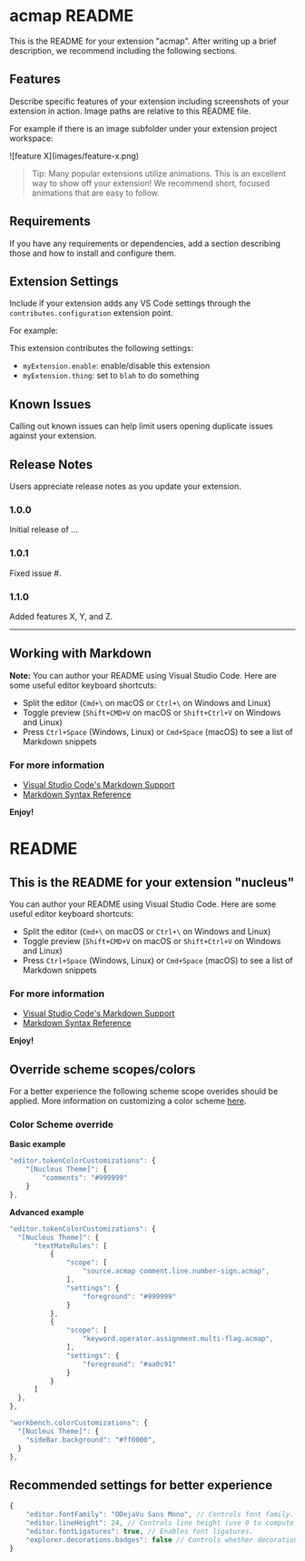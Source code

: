 # acmap README

This is the README for your extension "acmap". After writing up a brief description, we recommend including the following sections.

## Features

Describe specific features of your extension including screenshots of your extension in action. Image paths are relative to this README file.

For example if there is an image subfolder under your extension project workspace:

\!\[feature X\]\(images/feature-x.png\)

> Tip: Many popular extensions utilize animations. This is an excellent way to show off your extension! We recommend short, focused animations that are easy to follow.

## Requirements

If you have any requirements or dependencies, add a section describing those and how to install and configure them.

## Extension Settings

Include if your extension adds any VS Code settings through the `contributes.configuration` extension point.

For example:

This extension contributes the following settings:

* `myExtension.enable`: enable/disable this extension
* `myExtension.thing`: set to `blah` to do something

## Known Issues

Calling out known issues can help limit users opening duplicate issues against your extension.

## Release Notes

Users appreciate release notes as you update your extension.

### 1.0.0

Initial release of ...

### 1.0.1

Fixed issue #.

### 1.1.0

Added features X, Y, and Z.

-----------------------------------------------------------------------------------------------------------

## Working with Markdown

**Note:** You can author your README using Visual Studio Code.  Here are some useful editor keyboard shortcuts:

* Split the editor (`Cmd+\` on macOS or `Ctrl+\` on Windows and Linux)
* Toggle preview (`Shift+CMD+V` on macOS or `Shift+Ctrl+V` on Windows and Linux)
* Press `Ctrl+Space` (Windows, Linux) or `Cmd+Space` (macOS) to see a list of Markdown snippets

### For more information

* [Visual Studio Code's Markdown Support](http://code.visualstudio.com/docs/languages/markdown)
* [Markdown Syntax Reference](https://help.github.com/articles/markdown-basics/)

**Enjoy!**


# README
## This is the README for your extension "nucleus"
You can author your README using Visual Studio Code.  Here are some useful editor keyboard shortcuts:

* Split the editor (`Cmd+\` on macOS or `Ctrl+\` on Windows and Linux)
* Toggle preview (`Shift+CMD+V` on macOS or `Shift+Ctrl+V` on Windows and Linux)
* Press `Ctrl+Space` (Windows, Linux) or `Cmd+Space` (macOS) to see a list of Markdown snippets

### For more information
* [Visual Studio Code's Markdown Support](http://code.visualstudio.com/docs/languages/markdown)
* [Markdown Syntax Reference](https://help.github.com/articles/markdown-basics/)

**Enjoy!**


## Override scheme scopes/colors

For a better experience the following scheme scope overides should be applied. More information on customizing a color scheme [here](https://code.visualstudio.com/docs/getstarted/themes#_customizing-a-color-theme).

### Color Scheme override

**Basic example**

```js
"editor.tokenColorCustomizations": {
    "[Nucleus Theme]": {
        "comments": "#999999"
    }
},
```

**Advanced example**

```js
"editor.tokenColorCustomizations": {
  "[Nucleus Theme]": {
      "textMateRules": [
          {
              "scope": [
                  "source.acmap comment.line.number-sign.acmap",
              ],
              "settings": {
                  "foreground": "#999999"
              }
          },
          {
              "scope": [
                  "keyword.operator.assignment.multi-flag.acmap",
              ],
              "settings": {
                  "foreground": "#aa0c91"
              }
          }
      ]
  },
},

"workbench.colorCustomizations": {
  "[Nucleus Theme]": {
    "sideBar.background": "#ff0000",
  }
},
```

## Recommended settings for better experience

```js
{
    "editor.fontFamily": "ODejaVu Sans Mono", // Controls font family.
    "editor.lineHeight": 24, // Controls line height (use 0 to compute lineHeight using fontSize).
    "editor.fontLigatures": true, // Enables font ligatures.
    "explorer.decorations.badges": false // Controls whether decorations should use badges.
}
```



